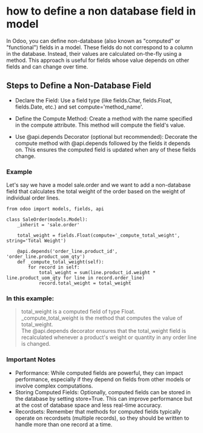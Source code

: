 # how to define a non database field in model
In Odoo, you can define non-database (also known as "computed" or "functional") fields in a model. These fields do not correspond to a column in the database. Instead, their values are calculated on-the-fly using a method. This approach is useful for fields whose value depends on other fields and can change over time.

## Steps to Define a Non-Database Field
- Declare the Field: Use a field type (like fields.Char, fields.Float, fields.Date, etc.) and set compute='method_name'.

- Define the Compute Method: Create a method with the name specified in the compute attribute. This method will compute the field's value.

- Use @api.depends Decorator (optional but recommended): Decorate the compute method with @api.depends followed by the fields it depends on. This ensures the computed field is updated when any of these fields change.

### Example
Let's say we have a model sale.order and we want to add a non-database field that calculates the total weight of the order based on the weight of individual order lines.

```
from odoo import models, fields, api

class SaleOrder(models.Model):
    _inherit = 'sale.order'

    total_weight = fields.Float(compute='_compute_total_weight', string='Total Weight')

    @api.depends('order_line.product_id', 'order_line.product_uom_qty')
    def _compute_total_weight(self):
        for record in self:
            total_weight = sum(line.product_id.weight * line.product_uom_qty for line in record.order_line)
            record.total_weight = total_weight
```
### In this example:
> total_weight is a computed field of type Float.  
> _compute_total_weight is the method that computes the value of total_weight.  
> The @api.depends decorator ensures that the total_weight field is recalculated whenever a product's weight or quantity in any order line is changed.  
### Important Notes
- Performance: While computed fields are powerful, they can impact performance, especially if they depend on fields from other models or involve complex computations.
- Storing Computed Fields: Optionally, computed fields can be stored in the database by setting store=True. This can improve performance but at the cost of database space and less real-time accuracy.
- Recordsets: Remember that methods for computed fields typically operate on recordsets (multiple records), so they should be written to handle more than one record at a time.
